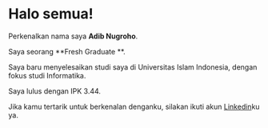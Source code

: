 # Halo semua! 

Perkenalkan nama saya **Adib Nugroho**.<br>

Saya seorang **Fresh Graduate **.<br>

Saya baru menyelesaikan studi saya di Universitas Islam Indonesia, dengan fokus studi Informatika.<br>

Saya lulus dengan IPK 3.44.<br>

Jika kamu tertarik untuk berkenalan denganku, silakan ikuti akun [Linkedin](https://www.linkedin.com/in/adib-nugroho-616b4a27b/)ku ya.
